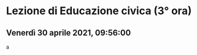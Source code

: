 # Lezione di Educazione civica (3° ora)
## Venerdì 30 aprile 2021, 09:56:00 
 
 a
<!--stackedit_data:
eyJoaXN0b3J5IjpbMTE1MDQ2MDEzNl19
-->
